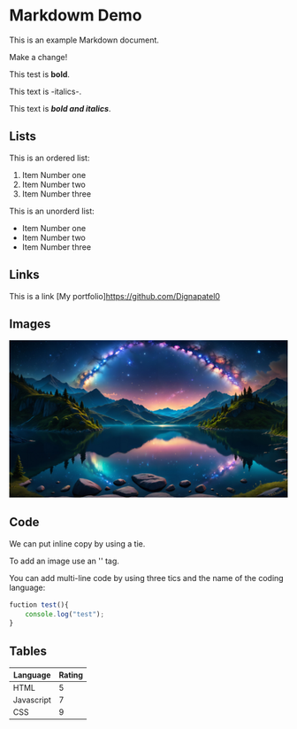 # Markdowm Demo

This is an example Markdown document.

Make a change!

This test is **bold**.

This text is -italics-.

This text is **_bold and italics_**.

## Lists

This is an ordered list:

1. Item Number one
2. Item Number two
3. Item Number three

This is an unorderd list:

- Item Number one
- Item Number two
- Item Number three

## Links

This is a link [My portfolio]https://github.com/Dignapatel0

## Images

![Photos](1.jpeg)

## Code

We can put inline copy by using a tie.

To add an image use an '<img>' tag.

You can add multi-line code by using three tics and the name of the coding language:

```javascript
fuction test(){
    console.log("test");
}
```

## Tables

| Language      | Rating |
| --------      | ------ |
| HTML          | 5      |
| Javascript    | 7      |
| CSS           | 9      |